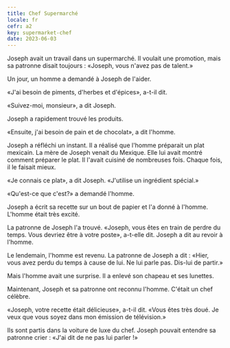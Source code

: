 ```yaml
---
title: Chef Supermarché
locale: fr
cefr: a2
key: supermarket-chef
date: 2023-06-03
---
```


Joseph avait un travail dans un supermarché. Il voulait une promotion, mais sa patronne disait toujours : «Joseph, vous n'avez pas de talent.»

Un jour, un homme a demandé à Joseph de l'aider.

«J'ai besoin de piments, d'herbes et d'épices», a-t-il dit.

«Suivez-moi, monsieur», a dit Joseph.

Joseph a rapidement trouvé les produits.

«Ensuite, j'ai besoin de pain et de chocolat», a dit l'homme.

Joseph a réfléchi un instant. Il a réalisé que l'homme préparait un plat mexicain. La mère de Joseph venait du Mexique. Elle lui avait montré comment préparer le plat. Il l'avait cuisiné de nombreuses fois. Chaque fois, il le faisait mieux.

«Je connais ce plat», a dit Joseph. «J'utilise un ingrédient spécial.»

«Qu'est-ce que c'est?» a demandé l'homme.

Joseph a écrit sa recette sur un bout de papier et l'a donné à l'homme. L'homme était très excité.

La patronne de Joseph l'a trouvé. «Joseph, vous êtes en train de perdre du temps. Vous devriez être à votre poste», a-t-elle dit. Joseph a dit au revoir à l'homme.

Le lendemain, l'homme est revenu. La patronne de Joseph a dit : «Hier, vous avez perdu du temps à cause de lui. Ne lui parle pas. Dis-lui de partir.»

Mais l'homme avait une surprise. Il a enlevé son chapeau et ses lunettes.

Maintenant, Joseph et sa patronne ont reconnu l'homme. C'était un chef célèbre.

«Joseph, votre recette était délicieuse», a-t-il dit. «Vous êtes très doué. Je veux que vous soyez dans mon émission de télévision.»

Ils sont partis dans la voiture de luxe du chef. Joseph pouvait entendre sa patronne crier : «J'ai dit de ne pas lui parler !»